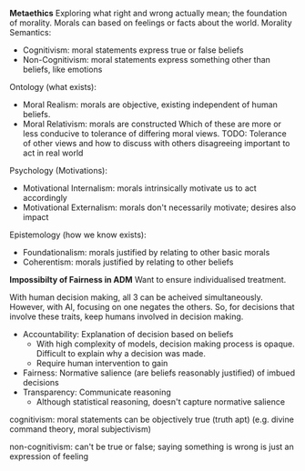<!-- SPDX-License-Identifier: zlib-acknowledgement -->
**Metaethics**
Exploring what right and wrong actually mean; the foundation of morality.
Morals can based on feelings or facts about the world.
Morality Semantics:
  - Cognitivism: moral statements express true or false beliefs
  - Non-Cognitivism: moral statements express something other than beliefs, like emotions

Ontology (what exists):
  - Moral Realism: morals are objective, existing independent of human beliefs.
  - Moral Relativism: morals are constructed 
Which of these are more or less conducive to tolerance of differing moral views.
TODO: Tolerance of other views and how to discuss with others disagreeing important to act in real world

Psychology (Motivations):
  - Motivational Internalism: morals intrinsically motivate us to act accordingly
  - Motivational Externalism: morals don't necessarily motivate; desires also impact

Epistemology (how we know exists):
  - Foundationalism: morals justified by relating to other basic morals
  - Coherentism: morals justified by relating to other beliefs

**Impossibilty of Fairness in ADM**
Want to ensure individualised treatment.

With human decision making, all 3 can be acheived simultaneously.
However, with AI, focusing on one negates the others.
So, for decisions that involve these traits, keep humans involved in decision making.
- Accountability: Explanation of decision based on beliefs
  * With high complexity of models, decision making process is opaque.
    Difficult to explain why a decision was made.
  * Require human intervention to gain   
- Fairness: Normative salience (are beliefs reasonably justified) of imbued decisions
- Transparency: Communicate reasoning
  * Although statistical reasoning, doesn't capture normative salience

cognitivism: moral statements can be objectively true (truth apt)
(e.g. divine command theory, moral subjectivism)

non-cognitivism: can't be true or false; saying something is wrong is just an expression of feeling
